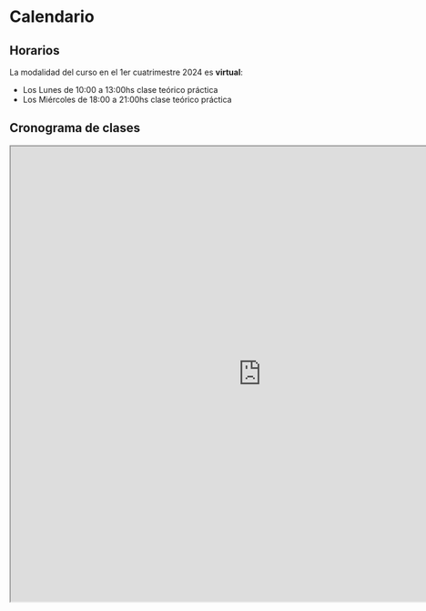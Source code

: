 Calendario
==========

## Horarios

La modalidad del curso en el 1er cuatrimestre 2024 es **virtual**:

* Los Lunes de 10:00 a 13:00hs clase teórico práctica
* Los Miércoles de 18:00 a 21:00hs clase teórico práctica

## Cronograma de clases

<iframe src="https://docs.google.com/spreadsheets/d/e/2PACX-1vQJ2tkCH7c-Elr2FMmXvNWlAaD0SSlQcwmxKe6wafG8QfjOEKKWHb-xpCNSvd8oWaNOa0QSgxzj72bP/pubhtml?gid=1209331732&single=true" style="width: 880px; height: 800px"></iframe>